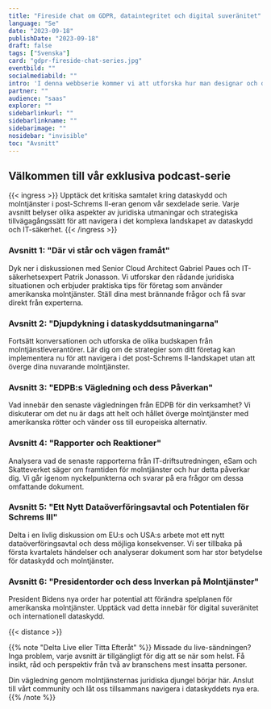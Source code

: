```yaml
---
title: "Fireside chat om GDPR, dataintegritet och digital suveränitet"
language: "Se"
date: "2023-09-18"
publishDate: "2023-09-18"
draft: false
tags: ["Svenska"]
card: "gdpr-fireside-chat-series.jpg"
eventbild: ""
socialmediabild: ""
intro: 'I denna webbserie kommer vi att utforska hur man designar och driftsätter skalbara applikationer på Kubernetes.'
partner: ""
audience: "saas"
explorer: ""
sidebarlinkurl: ""
sidebarlinkname: ""
sidebarimage: ""
nosidebar: "invisible"
toc: "Avsnitt"
---
```



## Välkommen till vår exklusiva podcast-serie

{{< ingress >}}
Upptäck det kritiska samtalet kring dataskydd och molntjänster i post-Schrems II-eran genom vår sexdelade serie. Varje avsnitt belyser olika aspekter av juridiska utmaningar och strategiska tillvägagångssätt för att navigera i det komplexa landskapet av dataskydd och IT-säkerhet.
{{< /ingress >}}

### Avsnitt 1: "Där vi står och vägen framåt"
Dyk ner i diskussionen med Senior Cloud Architect Gabriel Paues och IT-säkerhetsexpert Patrik Jonasson. Vi utforskar den rådande juridiska situationen och erbjuder praktiska tips för företag som använder amerikanska molntjänster. Ställ dina mest brännande frågor och få svar direkt från experterna.

### Avsnitt 2: "Djupdykning i dataskyddsutmaningarna"
Fortsätt konversationen och utforska de olika budskapen från molntjänstleverantörer. Lär dig om de strategier som ditt företag kan implementera nu för att navigera i det post-Schrems II-landskapet utan att överge dina nuvarande molntjänster.

### Avsnitt 3: "EDPB:s Vägledning och dess Påverkan"
Vad innebär den senaste vägledningen från EDPB för din verksamhet? Vi diskuterar om det nu är dags att helt och hållet överge molntjänster med amerikanska rötter och vänder oss till europeiska alternativ.

### Avsnitt 4: "Rapporter och Reaktioner"
Analysera vad de senaste rapporterna från IT-driftsutredningen, eSam och Skatteverket säger om framtiden för molntjänster och hur detta påverkar dig. Vi går igenom nyckelpunkterna och svarar på era frågor om dessa omfattande dokument.

### Avsnitt 5: "Ett Nytt Dataöverföringsavtal och Potentialen för Schrems III"
Delta i en livlig diskussion om EU:s och USA:s arbete mot ett nytt dataöverföringsavtal och dess möjliga konsekvenser. Vi ser tillbaka på första kvartalets händelser och analyserar dokument som har stor betydelse för dataskydd och molntjänster.

### Avsnitt 6: "Presidentorder och dess Inverkan på Molntjänster"
President Bidens nya order har potential att förändra spelplanen för amerikanska molntjänster. Upptäck vad detta innebär för digital suveränitet och internationell dataskydd.

{{< distance >}}

{{% note "Delta Live eller Titta Efteråt" %}}
Missade du live-sändningen? Inga problem, varje avsnitt är tillgängligt för dig att se när som helst. Få insikt, råd och perspektiv från två av branschens mest insatta personer.

Din vägledning genom molntjänsternas juridiska djungel börjar här. Anslut till vårt community och låt oss tillsammans navigera i dataskyddets nya era.
{{% /note %}}